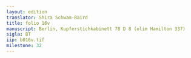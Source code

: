 ```yaml
---
layout: edition
translator: Shira Schwam-Baird
title: folio 16v
manuscript: Berlin, Kupferstichkabinett 78 D 8 (olim Hamilton 337)
sigla: BT
iip: b016v.tif
milestone: 32
---
```


